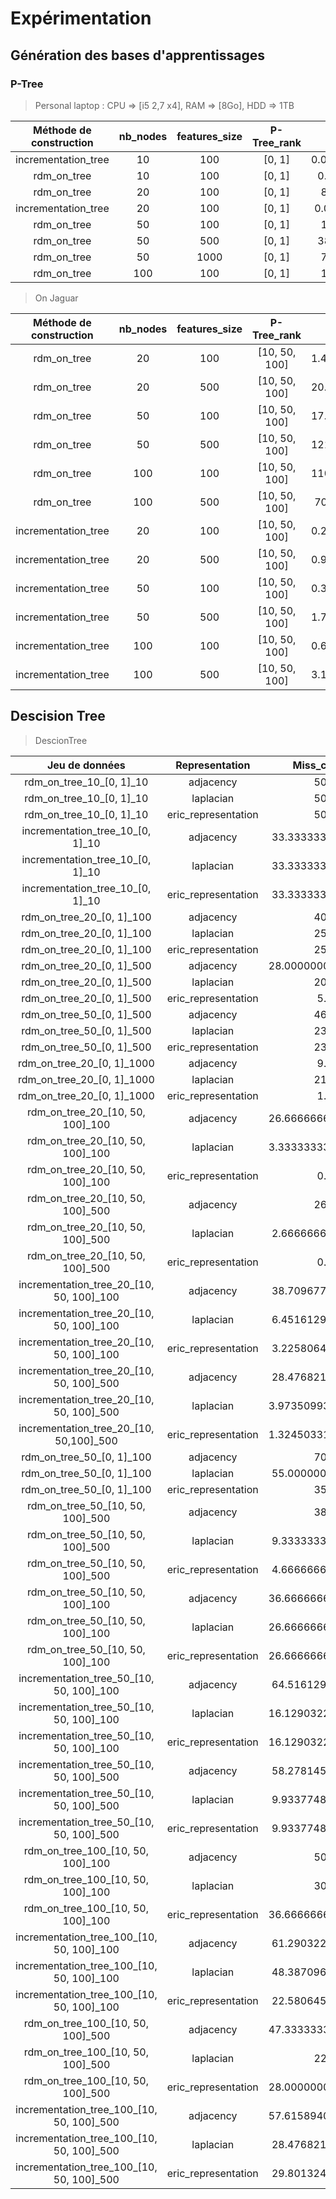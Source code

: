 # Expérimentation

## Génération des bases d'apprentissages

### P-Tree

> Personal laptop : CPU => [i5 2,7 x4], RAM => [8Go], HDD => 1TB

| Méthode de construction | nb_nodes | features_size | P-Tree_rank | Time_exe (s) |
| :---------------------: | :------: | :-----------: | :---------: | :------: |
|incrementation_tree|10|100|[0, 1]|0.028366804122924805|
|rdm_on_tree|10|100|[0, 1]|0.5885705947875977|
|rdm_on_tree|20|100|[0, 1]|8.300281047821045|
|incrementation_tree|20|100|[0, 1]|0.04677748680114746|
|rdm_on_tree|50|100|[0, 1]|187.5167624950409|
|rdm_on_tree|50|500|[0, 1]|3860.4613552093506|
|rdm_on_tree|50|1000|[0, 1]|7879.207705497742|
|rdm_on_tree|100|100|[0, 1]|1863.496695280075|


> On Jaguar

| Méthode de construction | nb_nodes | features_size | P-Tree_rank | Time_exe(s) |
| :---------------------: | :------: | :-----------: | :---------: | :------: |
|rdm_on_tree|20|100|[10, 50, 100]|1.4769604206085205|
|rdm_on_tree|20|500|[10, 50, 100]|20.309359312057495|
|rdm_on_tree|50|100|[10, 50, 100]|17.231047868728638|
|rdm_on_tree|50|500|[10, 50, 100]|121.04586148262024|
|rdm_on_tree|100|100|[10, 50, 100]|110.67583847045898|
|rdm_on_tree|100|500|[10, 50, 100]|707.7474994659424|
|incrementation_tree|20|100|[10, 50, 100]|0.2901639938354492|
|incrementation_tree|20|500|[10, 50, 100]|0.9382717609405518|
|incrementation_tree|50|100|[10, 50, 100]|0.3848414421081543|
|incrementation_tree|50|500|[10, 50, 100]|1.7446095943450928|
|incrementation_tree|100|100|[10, 50, 100]|0.6758086681365967|
|incrementation_tree|100|500|[10, 50, 100]|3.1134626865386963|

## Descision Tree

> DescionTree

|Jeu de données|Representation|Miss_class (%)|Accuracy|Recall|F-Measure|
|:---------:|:---------:|:---------:|:---------:|:--------:|:--------:|
|rdm_on_tree_10_[0, 1]_10|adjacency|50.0%|0.5|0.25|0.3333333333333333|
|rdm_on_tree_10_[0, 1]_10|laplacian|50.0%|0.5|0.25|0.3333333333333333|
|rdm_on_tree_10_[0, 1]_10|eric_representation|50.0%|0.25|0.5|0.3333333333333333|
|incrementation_tree_10_[0, 1]_10|adjacency|33.33333333333333%|0.3333333333333333|0.5|0.4|
|incrementation_tree_10_[0, 1]_10|laplacian|33.33333333333333%|0.75|0.75|0.6666666666666666|
|incrementation_tree_10_[0, 1]_10|eric_representation|33.33333333333333%|0.3333333333333333|0.5|0.4|
|rdm_on_tree_20_[0, 1]_100|adjacency|40.0%|0.6274509803921569|0.5656565656565656|0.5238095238095238|
|rdm_on_tree_20_[0, 1]_100|laplacian|25.0%|0.8076923076923077|0.7916666666666667|0.7493734335839599|
|rdm_on_tree_20_[0, 1]_100|eric_representation|25.0%|0.8529411764705883|0.6875|0.6865203761755485|
|rdm_on_tree_20_[0, 1]_500|adjacency|28.000000000000004%|0.7372229760289462|0.7105580088317944|0.7083333333333333|
|rdm_on_tree_20_[0, 1]_500|laplacian|20.0%|0.818961818961819|0.7975190076030412|0.7960016319869441|
|rdm_on_tree_20_[0, 1]_500|eric_representation|5.0%|0.9489795918367347|0.9553571428571428|0.949753793588584|
|rdm_on_tree_50_[0, 1]_500|adjacency|46.0%|0.559177888022679|0.5334133653461385|0.47987336047037543|
|rdm_on_tree_50_[0, 1]_500|laplacian|23.0%|0.7827614716825134|0.7740384615384616|0.7688674505074867|
|rdm_on_tree_50_[0, 1]_500|eric_representation|23.0%|0.7747474747474747|0.7724358974358975|0.769792813532179|
|rdm_on_tree_20_[0, 1]_1000|adjacency|9.5%|0.9154788301129764|0.8974747474747475|0.9023412402662485|
|rdm_on_tree_20_[0, 1]_1000|laplacian|21.5%|0.7928396572827416|0.7873586227604845|0.7843476516462298|
|rdm_on_tree_20_[0, 1]_1000|eric_representation|1.0%|0.9906542056074766|0.9894736842105263|0.9899638699317543|
|rdm_on_tree_20_[10, 50, 100]_100|adjacency|26.666666666666668%|0.75|0.7722222222222223|0.7245791245791247|
|rdm_on_tree_20_[10, 50, 100]_100|laplacian|3.3333333333333335%|0.9629629629629629|0.9761904761904763|0.9680464778503994|
|rdm_on_tree_20_[10, 50, 100]_100|eric_representation|0.0%|1.0|1.0|1.0|
|rdm_on_tree_20_[10, 50, 100]_500|adjacency|26.0%|0.7421529805250735|0.7488823877457103|0.742730081723411|
|rdm_on_tree_20_[10, 50, 100]_500|laplacian|2.666666666666667%|0.9722002635046114|0.9748803827751197|0.9732804232804234|
|rdm_on_tree_20_[10, 50, 100]_500|eric_representation|0.0%|1.0|1.0|1.0|
|incrementation_tree_20_[10, 50, 100]_100|adjacency|38.70967741935484%|0.6071428571428571|0.5820512820512821|0.5835294117647059|
|incrementation_tree_20_[10, 50, 100]_100|laplacian|6.451612903225806%|0.9419191919191919|0.9333333333333332|0.9325971934667588|
|incrementation_tree_20_[10, 50, 100]_100|eric_representation|3.225806451612903%|0.9722222222222222|0.9743589743589745|0.9721739130434783|
|incrementation_tree_20_[10, 50, 100]_500|adjacency|28.47682119205298%|0.7009107468123862|0.6960317460317461|0.6978010613707273|
|incrementation_tree_20_[10, 50, 100]_500|laplacian|3.9735099337748347%|0.9539833189531205|0.9577441077441077|0.9553627157705322|
|incrementation_tree_20_[10, 50,100]_500|eric_representation|1.3245033112582782%|0.9869281045751634|0.9869281045751634|0.9866666666666667|
|rdm_on_tree_50_[0, 1]_100|adjacency|70.0%|0.15789473684210525|0.42857142857142855|0.23076923076923078|
|rdm_on_tree_50_[0, 1]_100|laplacian|55.00000000000001%|0.43333333333333335|0.44999999999999996|0.41333333333333333|
|rdm_on_tree_50_[0, 1]_100|eric_representation|35.0%|0.78125|0.6818181818181819|0.6266666666666667|
|rdm_on_tree_50_[10, 50, 100]_500|adjacency|38.0%|0.6037412900800878|0.6014300457024915|0.6007679702594957|
|rdm_on_tree_50_[10, 50, 100]_500|laplacian|9.333333333333334%|0.9117625462453048|0.9082080200501252|0.9098150782361308|
|rdm_on_tree_50_[10, 50, 100]_500|eric_representation|4.666666666666667%|0.9497354497354498|0.9586390217969165|0.9531380003857067|
|rdm_on_tree_50_[10, 50, 100]_100|adjacency|36.666666666666664%|0.6851851851851852|0.6215488215488215|0.6187739463601533|
|rdm_on_tree_50_[10, 50, 100]_100|laplacian|26.666666666666668%|0.7380471380471381|0.7575757575757575|0.7417508417508417|
|rdm_on_tree_50_[10, 50, 100]_100|eric_representation|26.666666666666668%|0.7194444444444444|0.7289562289562289|0.7206542927366725|
|incrementation_tree_50_[10, 50, 100]_100|adjacency|64.51612903225806%|0.31837606837606836|0.3723544973544974|0.33666333666333664|
|incrementation_tree_50_[10, 50, 100]_100|laplacian|16.129032258064516%|0.8273809523809524|0.8214285714285715|0.8156288156288155|
|incrementation_tree_50_[10, 50, 100]_100|eric_representation|16.129032258064516%|0.8417508417508417|0.8677248677248678|0.8470588235294118|
|incrementation_tree_50_[10, 50, 100]_500|adjacency|58.27814569536424%|0.4238284827393404|0.40081139790442116|0.40485714285714286|
|incrementation_tree_50_[10, 50, 100]_500|laplacian|9.933774834437086%|0.9013522012578616|0.9011123680241327|0.9001194237070766|
|incrementation_tree_50_[10, 50, 100]_500|eric_representation|9.933774834437086%|0.9052231718898386|0.9011715797430083|0.9020886228457036|
|rdm_on_tree_100_[10, 50, 100]_100|adjacency|50.0%|0.4780578898225957|0.4978021978021978|0.4581196581196582|
|rdm_on_tree_100_[10, 50, 100]_100|laplacian|30.0%|0.6185185185185186|0.5948051948051948|0.6031347962382445|
|rdm_on_tree_100_[10, 50, 100]_100|eric_representation|36.666666666666664%|0.6509157509157509|0.6306397306397307|0.6361111111111111|
|incrementation_tree_100_[10, 50, 100]_100|adjacency|61.29032258064516%|0.33465608465608465|0.42777777777777776|0.36668967103749717|
|incrementation_tree_100_[10, 50, 100]_100|laplacian|48.38709677419355%|0.5063131313131314|0.5198717948717949|0.5123015873015874|
|incrementation_tree_100_[10, 50, 100]_100|eric_representation|22.58064516129032%|0.7438672438672439|0.7333333333333334|0.7336860670194004|
|rdm_on_tree_100_[10, 50, 100]_500|adjacency|47.333333333333336%|0.49958956475889177|0.5523830972757453|0.5091730605285593|
|rdm_on_tree_100_[10, 50, 100]_500|laplacian|22.0%|0.7816566626650662|0.7918586789554531|0.7807444541315509|
|rdm_on_tree_100_[10, 50, 100]_500|eric_representation|28.000000000000004%|0.7067248546757389|0.7121830361422683|0.709197235513025|
|incrementation_tree_100_[10, 50, 100]_500|adjacency|57.615894039735096%|0.45476588628762543|0.4394153398390687|0.44017162778224733|
|incrementation_tree_100_[10, 50, 100]_500|laplacian|28.47682119205298%|0.7015573770491804|0.7145813004463468|0.7052029873390557|
|incrementation_tree_100_[10, 50, 100]_500|eric_representation|29.80132450331126%|0.7044284025667005|0.7294514062935117|0.7122777185676478|
